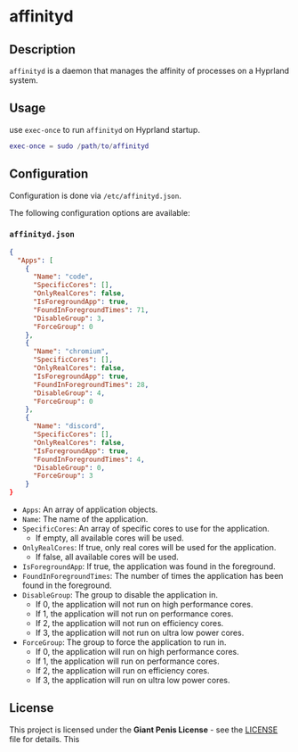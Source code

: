 # affinityd

## Description

`affinityd` is a daemon that manages the affinity of processes on a Hyprland system.

## Usage

use `exec-once` to run `affinityd` on Hyprland startup.

```lua
exec-once = sudo /path/to/affinityd
```

## Configuration

Configuration is done via `/etc/affinityd.json`.

The following configuration options are available:

### `affinityd.json`

```json
{
  "Apps": [
    {
      "Name": "code",
      "SpecificCores": [],
      "OnlyRealCores": false,
      "IsForegroundApp": true,
      "FoundInForegroundTimes": 71,
      "DisableGroup": 3,
      "ForceGroup": 0
    },
    {
      "Name": "chromium",
      "SpecificCores": [],
      "OnlyRealCores": false,
      "IsForegroundApp": true,
      "FoundInForegroundTimes": 28,
      "DisableGroup": 4,
      "ForceGroup": 0
    },
    {
      "Name": "discord",
      "SpecificCores": [],
      "OnlyRealCores": false,
      "IsForegroundApp": true,
      "FoundInForegroundTimes": 4,
      "DisableGroup": 0,
      "ForceGroup": 3
    }
}
```

- `Apps`: An array of application objects.
- `Name`: The name of the application.
- `SpecificCores`: An array of specific cores to use for the application.
  - If empty, all available cores will be used.
- `OnlyRealCores`: If true, only real cores will be used for the application.
  - If false, all available cores will be used.
- `IsForegroundApp`: If true, the application was found in the foreground.
- `FoundInForegroundTimes`: The number of times the application has been found in the foreground.
- `DisableGroup`: The group to disable the application in.
  - If 0, the application will not run on high performance cores.
  - If 1, the application will not run on performance cores.
  - If 2, the application will not run on efficiency cores.
  - If 3, the application will not run on ultra low power cores.
- `ForceGroup`: The group to force the application to run in.
  - If 0, the application will run on high performance cores.
  - If 1, the application will run on performance cores.
  - If 2, the application will run on efficiency cores.
  - If 3, the application will run on ultra low power cores.

## License

This project is licensed under the **Giant Penis License** - see the [LICENSE](LICENSE) file for details. This